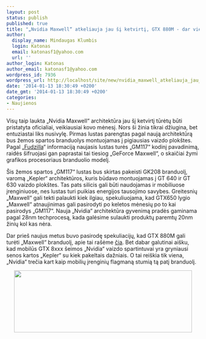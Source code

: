 ```yaml
---
layout: post
status: publish
published: true
title: "„Nvidia Maxwell“ atkeliauja jau šį ketvirtį, GTX 880M - dar vienas „Kepler“"
author:
  display_name: Mindaugas Klumbis
  login: Katonas
  email: katonasf1@yahoo.com
  url: ''
author_login: Katonas
author_email: katonasf1@yahoo.com
wordpress_id: 7936
wordpress_url: http://localhost/site/new/nvidia_maxwell_atkeliauja_jau_si_ketvirti_gtx_880m__dar_vienas_kepler/
date: '2014-01-13 18:30:49 +0200'
date_gmt: '2014-01-13 18:30:49 +0200'
categories:
- Naujienos
---
```

<p>
	Visų taip laukta &bdquo;Nvidia Maxwell&ldquo; architektūra jau &scaron;į ketvirtį tūrėtų būti pristatyta oficialiai, veikiausiai kovo mėnesį. Nors &scaron;i žinia tikrai džiugina, bet entuziastai liks nusivylę. Pirmas lustas parengtas pagal naują architektūrą bus žemos spartos branduolys montuojamas į pigiausias vaizdo plok&scaron;tes. Pagal &bdquo;<u><a href="http://www.fudzilla.com/home/item/33628-nvidia-maxwell-coming-in-q1-is-gm117">Fudzilla</a></u>&ldquo; informaciją naujasis lustas turės &bdquo;GM117&ldquo; kodinį pavadinimą, raidės &scaron;ifruojasi gan paprastai tai tiesiog &bdquo;GeForce Maxwell&ldquo;, o skaičiai žymi grafikos procesoriaus branduolio modelį.</p>
<p>
	&Scaron;is žemos spartos &bdquo;GM117&ldquo; lustas bus skirtas pakeisti GK208 branduolį, varomą &bdquo;Kepler&ldquo; architektūros, kuris būdavo montuojamas į GT 640 ir GT 630 vaizdo plok&scaron;tes. Tas pats silicis gali būti naudojamas ir mobiliuose įrenginiuose, nes lustas turi puikias energijos tausojimo savybes. Greitesnių &bdquo;Maxwell&ldquo; gali tekti palaukti kiek ilgiau, spekuliuojama, kad GTX650 lygio &bdquo;Maxwell&ldquo; atnaujinimas gali pasirodyti po keletos mėnesių po to kai pasirodys &bdquo;GM117&ldquo;. Nauja &bdquo;Nvidia&ldquo; architektūra gyvenimą pradės gaminama pagal 28nm techprocesą, kada galėsime sulaukti produktų paremtų 20nm žinių kol kas nėra.</p>
<p>
	Dar prie&scaron; naujus metus buvo pasirodę spekuliacijų, kad GTX 880M gali turėti &bdquo;Maxwell&ldquo; branduolį, apie tai ra&scaron;ėme <u><a href="http://technews.lt/naujiena/n/a/maxwell_architekturos_vaizdo_plokstes_gali_pasirodyti_anksciau_nei_tiketasi.html">čia</a></u>. Bet dabar galutinai ai&scaron;ku, kad mobilūs GTX 8xxx &scaron;eimos &bdquo;Nvidia&ldquo; vaizdo spartintuvai yra gryniausi senos kartos &bdquo;Kepler&ldquo; su kiek pakeltais dažniais. O tai rei&scaron;kia tik viena, &bdquo;Nvidia&ldquo; trečia kart kaip mobilių įrenginių flagmaną stumią tą patį branduolį.&nbsp;</p>
<p style="text-align: center;">
	<a href="http://technews.lt/userfiles/GTX 880M.JPG"><img alt="" src="http://technews.lt/userfiles/GTX 880M.JPG" style="width: 464px; height: 162px;" /></a></p>
